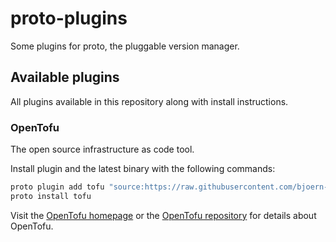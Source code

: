 # proto-plugins

Some plugins for proto, the pluggable version manager.

## Available plugins

All plugins available in this repository along with install instructions.

### OpenTofu

The open source infrastructure as code tool.

Install plugin and the latest binary with the following commands:

```bash
proto plugin add tofu "source:https://raw.githubusercontent.com/bjoern-reetz/proto-plugins/main/toml-plugins/tofu.toml"
proto install tofu
```

Visit the [OpenTofu homepage](https://opentofu.org/) or the [OpenTofu repository](https://github.com/opentofu/opentofu) for details about OpenTofu.
